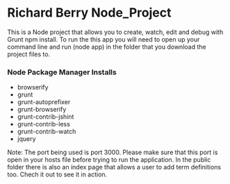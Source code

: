 # Richard Berry Node_Project

This is a Node project that allows you to create, watch, edit and debug with Grunt npm install. To run the this app you will need to open up your command line and run (node app) in the folder that you download the project files to.

<h3>Node Package Manager Installs</h3>

<ul>
<li>browserify</li>
<li>grunt</li>
<li>grunt-autoprefixer</li>
<li>grunt-browserify</li>
<li>grunt-contrib-jshint</li>
<li>grunt-contrib-less</li>
<li>grunt-contrib-watch</li>
<li>jquery</li>
</ul>

Note: The port being used is port 3000. Please make sure that this port is open in your hosts file before trying to run the application. In the public folder there is also an index page that allows a user to add term definitions too. Chech it out to see it in action.  



